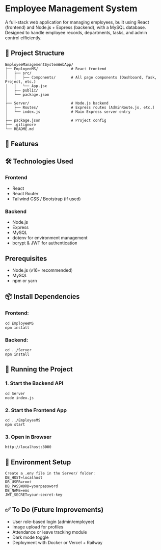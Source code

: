 # Employee Management System

A full-stack web application for managing employees, built using React (frontend) and Node.js + Express (backend), with a MySQL database. Designed to handle employee records, departments, tasks, and admin control efficiently.

## 📁 Project Structure
```
EmployeeManagementSystemWebApp/
├── EmployeeMS/               # React frontend
│   ├── src/
│   │   ├── Components/       # All page components (Dashboard, Task, Project, etc.)
│   │   └── App.jsx
│   ├── public/
│   └── package.json
│
├── Server/                   # Node.js backend
│   ├── Routes/               # Express routes (AdminRoute.js, etc.)
│   └── index.js              # Main Express server entry
│
├── package.json              # Project config
├── .gitignore
└── README.md
```

## 🚀 Features


## 🛠️ Technologies Used

### Frontend

- React
- React Router
- Tailwind CSS / Bootstrap (if used)

### Backend

- Node.js
- Express
- MySQL
- dotenv for environment management
- bcrypt & JWT for authentication


## Prerequisites

- Node.js (v16+ recommended)
- MySQL
- npm or yarn

## 📦 Install Dependencies
### Frontend:
```
cd EmployeeMS
npm install
```
### Backend:
```
cd ../Server
npm install
```

## 🔧 Running the Project

### 1. Start the Backend API
```
cd Server
node index.js
```

### 2. Start the Frontend App
```
cd ../EmployeeMS
npm start
```

### 3. Open in Browser
```
http://localhost:3000
```

## 🔐 Environment Setup
```
Create a .env file in the Server/ folder:
DB_HOST=localhost
DB_USER=root
DB_PASSWORD=yourpassword
DB_NAME=ems
JWT_SECRET=your-secret-key
```
## ✅ To Do (Future Improvements)

- User role-based login (admin/employee)
- Image upload for profiles
- Attendance or leave tracking module
- Dark mode toggle
- Deployment with Docker or Vercel + Railway

